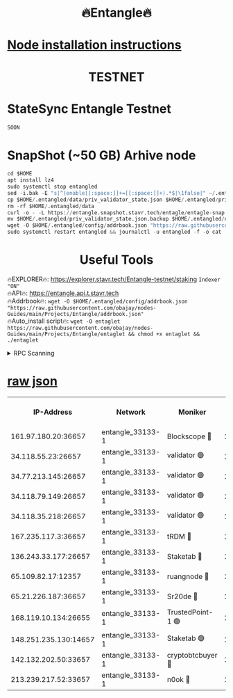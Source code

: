 <h1 align="center"> 🔥Entangle🔥</h1>

[Node installation instructions](https://github.com/obajay/nodes-Guides/tree/main/Projects/Entangle)
=

<h1 align="center"> TESTNET</h1>

# StateSync Entangle Testnet
```python
SOON
```
# SnapShot (~50 GB) Arhive node
```python
cd $HOME
apt install lz4
sudo systemctl stop entangled
sed -i.bak -E "s|^(enable[[:space:]]+=[[:space:]]+).*$|\1false|" ~/.entangled/config/config.toml
cp $HOME/.entangled/data/priv_validator_state.json $HOME/.entangled/priv_validator_state.json.backup
rm -rf $HOME/.entangled/data
curl -o - -L https://entangle.snapshot.stavr.tech/entagle/entagle-snap.tar.lz4 | lz4 -c -d - | tar -x -C $HOME/.entangled --strip-components 2
mv $HOME/.entangled/priv_validator_state.json.backup $HOME/.entangled/data/priv_validator_state.json
wget -O $HOME/.entangled/config/addrbook.json "https://raw.githubusercontent.com/obajay/nodes-Guides/main/Projects/Entangle/addrbook.json"
sudo systemctl restart entangled && journalctl -u entangled -f -o cat
```
 <h1 align="center"> Useful Tools</h1>
 
🔥EXPLORER🔥: https://explorer.stavr.tech/Entangle-testnet/staking        `Indexer "ON"` \
🔥API🔥:      https://entangle.api.t.stavr.tech \
🔥Addrbook🔥: ```wget -O $HOME/.entangled/config/addrbook.json "https://raw.githubusercontent.com/obajay/nodes-Guides/main/Projects/Entangle/addrbook.json"``` \
🔥Auto_install script🔥:  `wget -O entaglet https://raw.githubusercontent.com/obajay/nodes-Guides/main/Projects/Entangle/entaglet && chmod +x entaglet && ./entaglet`


<details>
<summary>RPC Scanning</summary>

<h2 align="center"> We scan nodes in real time every 4 hours. And we provide the final result of RPC endpoints.
We cannot influence the operation of these nodes in any way. </h2>


```python
If Voting Power is higher than 0 --> then the Node is a validator of the network and may be subject to attack and be a potential threat to the chain.
```
```python
We marked such validators with a red symbol
```

</details>

[raw json](https://rpc-check.entangt.stavr.tech/entangt/rpc-entangt-result.json)
=


<table><tr><th>IP-Address</th><th>Network</th><th>Moniker</th><th>Latest Block Height</th><th>Earliest Block Height</th><th>Catching Up</th><th>Tx Index</th><th>Voting Power</th><th>Scan Time</th></tr><tr><td>161.97.180.20:36657</td><td>entangle_33133-1</td><td>Blockscope 🔴</td><td>2738152</td><td>1</td><td>False</td><td>off</td><td>309760544247204</td><td>2024-03-21T10:02:31.891649430UTC</td></tr><tr><td>34.118.55.23:26657</td><td>entangle_33133-1</td><td>validator 🟢</td><td>2738153</td><td>1</td><td>False</td><td>on</td><td>0</td><td>2024-03-21T10:02:34.566744929UTC</td></tr><tr><td>34.77.213.145:26657</td><td>entangle_33133-1</td><td>validator 🟢</td><td>2738153</td><td>1</td><td>False</td><td>on</td><td>0</td><td>2024-03-21T10:02:36.888834457UTC</td></tr><tr><td>34.118.79.149:26657</td><td>entangle_33133-1</td><td>validator 🟢</td><td>2738155</td><td>1</td><td>False</td><td>on</td><td>0</td><td>2024-03-21T10:02:53.072550377UTC</td></tr><tr><td>34.118.35.218:26657</td><td>entangle_33133-1</td><td>validator 🟢</td><td>2622113</td><td>1</td><td>False</td><td>on</td><td>0</td><td>2024-03-21T10:02:55.412912834UTC</td></tr><tr><td>167.235.117.3:36657</td><td>entangle_33133-1</td><td>tRDM 🔴</td><td>2738155</td><td>1</td><td>False</td><td>on</td><td>216776925020225</td><td>2024-03-21T10:02:55.695020967UTC</td></tr><tr><td>136.243.33.177:26657</td><td>entangle_33133-1</td><td>Staketab 🔴</td><td>2738154</td><td>660001</td><td>False</td><td>on</td><td>181152470618817</td><td>2024-03-21T10:02:45.251708609UTC</td></tr><tr><td>65.109.82.17:12357</td><td>entangle_33133-1</td><td>ruangnode 🔴</td><td>2738152</td><td>1312001</td><td>False</td><td>off</td><td>661262305895222</td><td>2024-03-21T10:02:32.226678163UTC</td></tr><tr><td>65.21.226.187:36657</td><td>entangle_33133-1</td><td>Sr20de 🔴</td><td>2738152</td><td>2049001</td><td>False</td><td>off</td><td>29534655065001</td><td>2024-03-21T10:02:29.377518507UTC</td></tr><tr><td>168.119.10.134:26655</td><td>entangle_33133-1</td><td>TrustedPoint-1 🟢</td><td>2738155</td><td>2268001</td><td>False</td><td>off</td><td>0</td><td>2024-03-21T10:02:55.927055192UTC</td></tr><tr><td>148.251.235.130:14657</td><td>entangle_33133-1</td><td>Staketab 🟢</td><td>2738152</td><td>2617001</td><td>False</td><td>off</td><td>0</td><td>2024-03-21T10:02:29.045548989UTC</td></tr><tr><td>142.132.202.50:33657</td><td>entangle_33133-1</td><td>cryptobtcbuyer 🔴</td><td>2738152</td><td>2638152</td><td>False</td><td>off</td><td>38886577247155343</td><td>2024-03-21T10:02:31.628265148UTC</td></tr><tr><td>213.239.217.52:33657</td><td>entangle_33133-1</td><td>n0ok 🔴</td><td>2738155</td><td>2638154</td><td>False</td><td>off</td><td>46611081777498279</td><td>2024-03-21T10:02:50.657693904UTC</td></tr></table>
